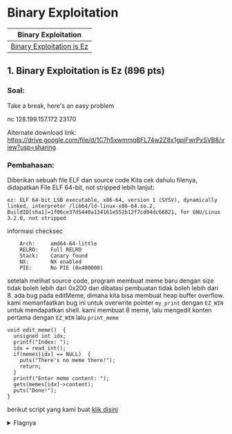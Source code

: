 # Binary Exploitation

| Binary Exploitation  |
| ------------- |
| [Binary Exploitation is Ez](#1-binary-exploitation-is-ez-896-pts)|

## 1. Binary Exploitation is Ez (896 pts)

### Soal: 
Take a break, here's an easy problem

nc 128.199.157.172 23170

Alternate download link:
https://drive.google.com/file/d/1C7h5xwmmqBFL74w2Z8x1gpjFwrPxSVB8/view?usp=sharing

### Pembahasan:
Diberikan sebuah file ELF dan source code Kita cek dahulu filenya, didapatkan
File ELF 64-bit, not stripped
lebih lanjut:
```
ez: ELF 64-bit LSB executable, x86-64, version 1 (SYSV), dynamically linked, interpreter /lib64/ld-linux-x86-64.so.2, BuildID[sha1]=1f06ce37d5440a134161e552b12f7cd04dc66821, for GNU/Linux 3.2.0, not stripped
```
informasi checksec
```
    Arch:     amd64-64-little
    RELRO:    Full RELRO
    Stack:    Canary found
    NX:       NX enabled
    PIE:      No PIE (0x400000)
```
setelah melihat source code, program membuat meme baru dengan size tidak boleh lebih dari 0x200 dan dibatasi pembuatan tidak boleh lebih dari 8. ada bug pada editMeme, dimana kita bisa membuat heap buffer overflow. kami memanfaatkan bug ini untuk overwrite pointer <code>my_print</code> dengan <code>EZ_WIN</code> untuk mendapatkan shell. 
kami membuat 8 meme, lalu mengedit konten pertama dengan <code>EZ_WIN</code> lalu <code>print_meme</code>
```
void edit_meme()  {
  unsigned int idx;
  printf("Index: ");
  idx = read_int();
  if(memes[idx] == NULL)  {
    puts("There's no meme there!");
    return;
  }
  printf("Enter meme content: ");
  gets(memes[idx]->content);
  puts("Done!");
}
```
berikut script yang kami buat [klik disini]()

<details>
<summary>Flagnya</summary>
COMPFEST12{C_i_told_u_its_ez_loooooooool_257505}
</details>
